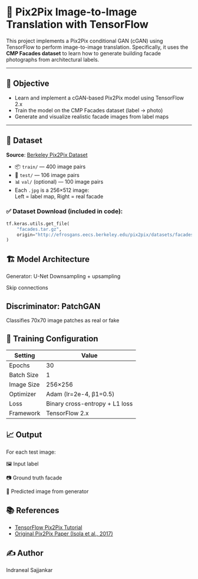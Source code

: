 # 🧠 Pix2Pix Image-to-Image Translation with TensorFlow

This project implements a Pix2Pix conditional GAN (cGAN) using TensorFlow to perform image-to-image translation. Specifically, it uses the **CMP Facades dataset** to learn how to generate building facade photographs from architectural labels.

---

## 🎯 Objective

- Learn and implement a cGAN-based Pix2Pix model using TensorFlow 2.x
- Train the model on the CMP Facades dataset (label → photo)
- Generate and visualize realistic facade images from label maps

---

## 📂 Dataset

**Source**: [Berkeley Pix2Pix Dataset](http://efrosgans.eecs.berkeley.edu/pix2pix/datasets/)

- 📦 `train/` — 400 image pairs
- 🧪 `test/` — 106 image pairs
- 📊 `val/` (optional) — 100 image pairs
- Each `.jpg` is a 256×512 image:  
  Left = label map, Right = real facade

### ✅ Dataset Download (included in code):

```python
tf.keras.utils.get_file(
    "facades.tar.gz",
    origin="http://efrosgans.eecs.berkeley.edu/pix2pix/datasets/facades.tar.gz"
)
```
## 🏗️ Model Architecture
Generator: U-Net
Downsampling + upsampling

Skip connections

## Discriminator: PatchGAN
Classifies 70x70 image patches as real or fake

## 🧪 Training Configuration
| Setting    | Value                          |
| ---------- | ------------------------------ |
| Epochs     | 30                             |
| Batch Size | 1                              |
| Image Size | 256×256                        |
| Optimizer  | Adam (lr=2e-4, β1=0.5)         |
| Loss       | Binary cross-entropy + L1 loss |
| Framework  | TensorFlow 2.x                 |

## 📈 Output
For each test image:

🖼️ Input label

📷 Ground truth facade

🧠 Predicted image from generator

## 📚 References
- [TensorFlow Pix2Pix Tutorial](https://www.tensorflow.org/tutorials/generative/pix2pix)
- [Original Pix2Pix Paper (Isola et al., 2017)](https://arxiv.org/abs/1611.07004)

## ✍️ Author
Indraneal Sajjankar
